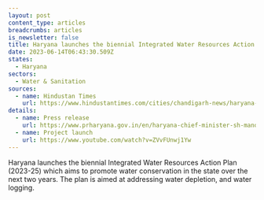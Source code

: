 ```yaml
---
layout: post
content_type: articles
breadcrumbs: articles
is_newsletter: false
title: Haryana launches the biennial Integrated Water Resources Action Plan (2023-25)
date: 2023-06-14T06:43:30.509Z
states:
  - Haryana
sectors:
  - Water & Sanitation
sources:
  - name: Hindustan Times
    url: https://www.hindustantimes.com/cities/chandigarh-news/haryana-cm-launches-biennial-iwrap-2023-25-to-reduce-state-s-water-deficit-by-49-7-in-two-years-101686328086190.html
details:
  - name: Press release
    url: https://www.prharyana.gov.in/en/haryana-chief-minister-sh-manohar-lal-who-from-day-one-of-his-tenure-has-been-making-bhagirathlike
  - name: Project launch
    url: https://www.youtube.com/watch?v=ZVvFUnwj1Yw
---
```

Haryana launches the biennial Integrated Water Resources Action Plan (2023-25) which aims to promote water conservation in the state over the next two years. The plan is aimed at addressing water depletion, and water logging.
